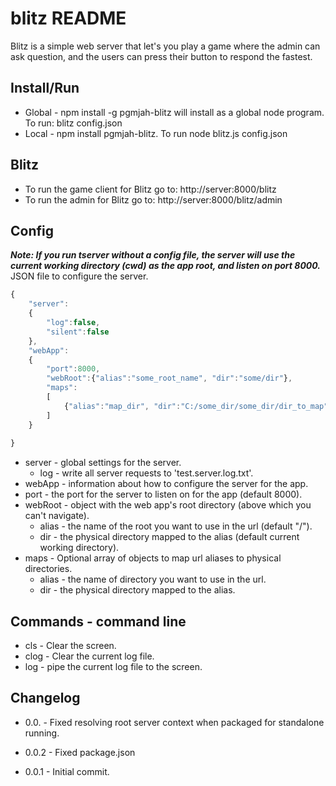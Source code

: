 # blitz README
Blitz is a simple web server that let's you play a game where the admin can ask question, and the users can press their
button to respond the fastest.

## Install/Run
* Global - npm install -g pgmjah-blitz will install as a global node program.  To run: blitz config.json
* Local - npm install pgmjah-blitz. To run node blitz.js config.json

## Blitz
* To run the game client for Blitz go to: http://server:8000/blitz
* To run the admin for Blitz go to: http://server:8000/blitz/admin

## Config
***Note: If you run tserver without a config file, the server will use the current working directory (cwd) as the app root, and listen on port 8000.***
JSON file to configure the server.
```javascript
{
	"server":
	{
		"log":false,
		"silent":false
	},
	"webApp":
	{
		"port":8000,
		"webRoot":{"alias":"some_root_name", "dir":"some/dir"},
		"maps":
		[
			{"alias":"map_dir", "dir":"C:/some_dir/some_dir/dir_to_map"}
		]
	}
	
}
```
* server - global settings for the server.
	* log - write all server requests to 'test.server.log.txt'.
* webApp - information about how to configure the server for the app.
* port - the port for the server to listen on for the app (default 8000).
* webRoot - object with the web app's root directory (above which you can't navigate).
	* alias - the name of the root you want to use in the url (default "/").
	* dir - the physical directory mapped to the alias (default current working directory).
* maps - Optional array of objects to map url aliases to physical directories.
	* alias - the name of directory you want to use in the url.
	* dir - the physical directory mapped to the alias.

## Commands - command line
* cls - Clear the screen.
* clog - Clear the current log file.
* log - pipe the current log file to the screen.

## Changelog

* 0.0. - Fixed resolving root server context when packaged for standalone running.

* 0.0.2 - Fixed package.json

* 0.0.1 - Initial commit.
